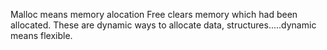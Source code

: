 Malloc means memory alocation
Free clears memory which had been allocated.
These are dynamic ways to allocate data, structures.....dynamic means flexible.


